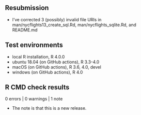 ## Resubmission
* I've corrected 3 (possibly) invalid file URIs in 
  man/nycflights13_create_sql.Rd, man/nycflights_sqlite.Rd, and README.md


## Test environments
* local R installation, R 4.0.0
* ubuntu 18.04 (on GitHub actions), R 3.3-4.0
* macOS (on GitHub actions), R 3.6, 4.0, devel
* windows (on GitHub actions), R 4.0

## R CMD check results

0 errors | 0 warnings | 1 note

* The note is that this is a new release.

